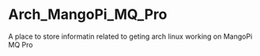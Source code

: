 # Arch_MangoPi_MQ_Pro
A place to store informatin related to geting arch linux working on MangoPi MQ Pro
